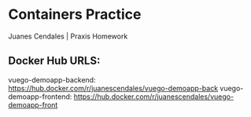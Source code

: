 # Containers Practice
Juanes Cendales | Praxis Homework

## Docker Hub URLS:
vuego-demoapp-backend: https://hub.docker.com/r/juanescendales/vuego-demoapp-back
vuego-demoapp-frontend: https://hub.docker.com/r/juanescendales/vuego-demoapp-front

